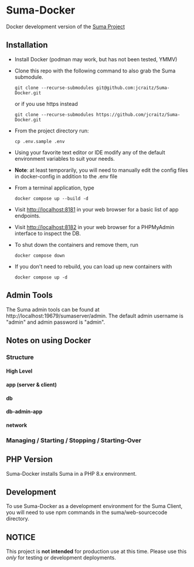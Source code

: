# Suma-Docker
Docker development version of the [Suma Project](https://github.com/suma-project)

## Installation
 - Install Docker (podman may work, but has not been tested, YMMV)
 - Clone this repo with the following command to also grab the Suma submodule.

   `git clone --recurse-submodules git@github.com:jcraitz/Suma-Docker.git`

   or if you use https instead

   `git clone --recurse-submodules https://github.com/jcraitz/Suma-Docker.git`

 - From the project directory run:

   `cp .env.sample .env`
 - Using your favorite text editor or IDE modify any of the default environment variables to suit your needs.
 - **Note**: at least temporarily, you will need to manually edit the config files in docker-config in addition to the .env file
 - From a terminal application, type 

   `docker compose up --build -d`
 - Visit [http://localhost:8181](http://localhost:8181) in your web browser for a basic list of app endpoints.
 - Visit [http://localhost:8182](http://localhost:8182) in your web browser for a PHPMyAdmin interface to inspect the DB.
 - To shut down the containers and remove them, run

   `docker compose down`
 - If you don't need to rebuild, you can load up new containers with

   `docker compose up -d`

## Admin Tools
The Suma admin tools can be found at http://localhost:19679/sumaserver/admin. The default admin username is "admin" and admin password is "admin".

## Notes on using Docker

### Structure
#### High Level
#### app (server & client)
#### db
#### db-admin-app
#### network
### Managing / Starting / Stopping / Starting-Over

## PHP Version
Suma-Docker installs Suma in a PHP 8.x environment.

## Development 
To use Suma-Docker as a development environment for the Suma Client, you will need to use npm commands in the suma/web-sourcecode directory.

## NOTICE
This project is **not intended** for production use at this time. Please use this _only_ for testing or development deployments.

